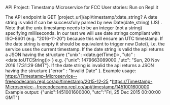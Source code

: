 API Project: Timestamp Microservice for FCC
User stories:
Run on Repl.it

The API endpoint is GET [project_url]/api/timestamp/:date_string?
A date string is valid if can be successfully parsed by new Date(date_string) (JS) . Note that the unix timestamp needs to be an integer (not a string) specifying milliseconds. In our test we will use date strings compliant with ISO-8601 (e.g. "2016-11-20") because this will ensure an UTC timestamp.
If the date string is empty it should be equivalent to trigger new Date(), i.e. the service uses the current timestamp.
If the date string is valid the api returns a JSON having the structure {"unix": <date.getTime()>, "utc" : <date.toUTCString()> } e.g. {"unix": 1479663089000 ,"utc": "Sun, 20 Nov 2016 17:31:29 GMT"}.
If the date string is invalid the api returns a JSON having the structure {"error" : "Invalid Date" }.
Example usage:
https://Timestamp-Microservice--freecodecamp.repl.co/api/timestamp/2015-12-25 *https://Timestamp-Microservice--freecodecamp.repl.co/api/timestamp/1451001600000
Example output:
{"unix":1451001600000, "utc":"Fri, 25 Dec 2015 00:00:00 GMT"}
